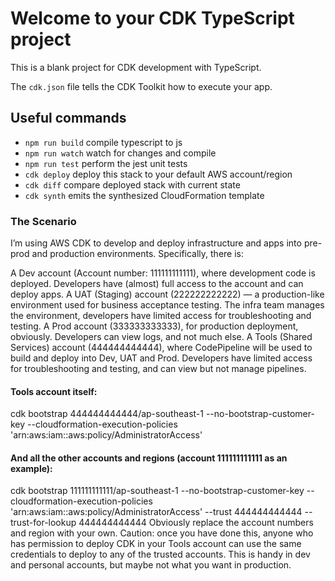 # Welcome to your CDK TypeScript project

This is a blank project for CDK development with TypeScript.

The `cdk.json` file tells the CDK Toolkit how to execute your app.

## Useful commands

* `npm run build`   compile typescript to js
* `npm run watch`   watch for changes and compile
* `npm run test`    perform the jest unit tests
* `cdk deploy`      deploy this stack to your default AWS account/region
* `cdk diff`        compare deployed stack with current state
* `cdk synth`       emits the synthesized CloudFormation template

### The Scenario
I’m using AWS CDK to develop and deploy infrastructure and apps into pre-prod and production environments. Specifically, there is:

A Dev account (Account number: 111111111111), where development code is deployed. Developers have (almost) full access to the account and can deploy apps.
A UAT (Staging) account (222222222222) — a production-like environment used for business acceptance testing. The infra team manages the environment, developers have limited access for troubleshooting and testing.
A Prod account (333333333333), for production deployment, obviously. Developers can view logs, and not much else.
A Tools (Shared Services) account (444444444444), where CodePipeline will be used to build and deploy into Dev, UAT and Prod. Developers have limited access for troubleshooting and testing, and can view but not manage pipelines.

#### Tools account itself:
cdk bootstrap 444444444444/ap-southeast-1 --no-bootstrap-customer-key --cloudformation-execution-policies 'arn:aws:iam::aws:policy/AdministratorAccess'

#### And all the other accounts and regions (account 111111111111 as an example):
cdk bootstrap 111111111111/ap-southeast-1 --no-bootstrap-customer-key --cloudformation-execution-policies 'arn:aws:iam::aws:policy/AdministratorAccess' --trust 444444444444 --trust-for-lookup 444444444444
Obviously replace the account numbers and region with your own.
Caution: once you have done this, anyone who has permission to deploy CDK in your Tools account can use the same credentials to deploy to any of the trusted accounts. This is handy in dev and personal accounts, but maybe not what you want in production.